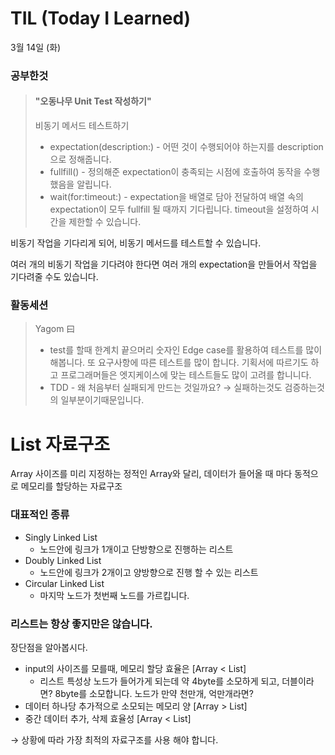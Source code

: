 # TIL (Today I Learned)
3월 14일 (화)

### 공부한것
> #### "오동나무 Unit Test 작성하기"
> 비동기 메서드 테스트하기
>    - expectation(description:) - 어떤 것이 수행되어야 하는지를 description으로 정해줍니다.
>    - fullfill() - 정의해준 expectation이 충족되는 시점에 호출하여 동작을 수행했음을 알립니다.
>    - wait(for:timeout:) - expectation을 배열로 담아 전달하여 배열 속의 expectation이 모두 fullfill 될 때까지 기다립니다. timeout을 설정하여 시간을 제한할 수 있습니다.

비동기 작업을 기다리게 되어, 비동기 메서드를 테스트할 수 있습니다. 

여러 개의 비동기 작업을 기다려야 한다면 여러 개의 expectation을 만들어서 작업을 기다려줄 수도 있습니다.


### 활동세션
> Yagom 曰
> - test를 할때 한계치 끝으머리 숫자인 Edge case를 활용하여 테스트를 많이 해봅니다. 또 요구사항에 따른 테스트를 많이 합니다. 기획서에 따르기도 하고 프로그래머들은 엣지케이스에 맞는 테스트들도 많이 고려를 합니니다.
> - TDD - 왜 처음부터 실패되게 만드는 것일까요? → 실패하는것도 검증하는것의 일부분이기때문입니다.

# List 자료구조

Array 사이즈를 미리 지정하는 정적인 Array와 달리, 데이터가 들어올 때 마다 동적으로 메모리를 할당하는 자료구조

### 대표적인 종류

- Singly Linked List
    - 노드안에 링크가 1개이고 단방향으로 진행하는 리스트
- Doubly Linked List
    - 노드안에 링크가 2개이고 양방향으로 진행 할 수 있는 리스트
- Circular Linked List
    - 마지막 노드가 첫번째 노드를 가르킵니다.

### 리스트는 항상 좋지만은 않습니다.

장단점을 알아봅시다.

- input의 사이즈를 모를때, 메모리 할당 효율은 [Array < List]
    - 리스트 특성상 노드가 들어가게 되는데 약 4byte를 소모하게 되고, 더블이라면? 8byte를 소모합니다. 노드가 만약 천만개, 억만개라면?
- 데이터 하나당 추가적으로 소모되는 메모리 양 [Array > List]
- 중간 데이터 추가, 삭제 효율성 [Array < List]

→ 상황에 따라 가장 최적의 자료구조를 사용 해야 합니다.
